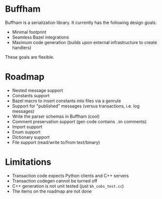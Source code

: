 # Buffham
Buffham is a serialization library. It currently has the following design goals:
- Minimal footprint
- Seamless Bazel integrations
- Maximum code generation (builds upon external infrastructure to create handlers)

These goals are flexible.

# Roadmap
- Nested message support
- Constants support
- Bazel macro to insert constants into files via a genrule
- Support for "published" messages (versus transactions, i.e. log messages)
- Write the parser schemas in Buffham (cool)
- Comment preservation support (gen code contains `.bh` comments)
- Import support
- Enum support
- Dictionary support
- File support (read/write to/from text/binary)

# Limitations
- Transaction code expects Python clients and C++ servers
- Transaction codegen cannot be turned off
- C++ generation is not unit tested (just `bh_cobs_test.cc`)
- The items on the roadmap are not done

